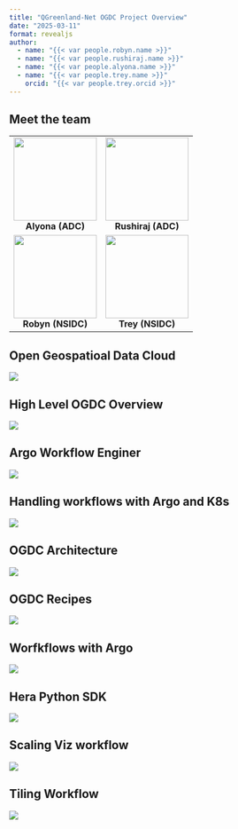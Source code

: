 ```yaml
---
title: "QGreenland-Net OGDC Project Overview"
date: "2025-03-11"
format: revealjs
author:
  - name: "{{< var people.robyn.name >}}"
  - name: "{{< var people.rushiraj.name >}}"
  - name: "{{< var people.alyona.name >}}"
  - name: "{{< var people.trey.name >}}"
    orcid: "{{< var people.trey.orcid >}}"
---
```



## Meet the team

<table>
  <tr>
    <td align="center">
      <img src="../_images/alyona.png" width="150"><br>
      <b>Alyona (ADC)</b>
    </td>
    <td align="center">
      <img src="../_images/rushiraj.png" width="150"><br>
      <b>Rushiraj (ADC)</b>
    </td>
  </tr>
  <tr>
    <td align="center">
      <img src="../_images/robyn.jpeg" width="150"><br>
      <b>Robyn (NSIDC)</b>
    </td>
    <td align="center">
      <img src="../_images/TreyStafford.jpeg" width="150"><br>
      <b>Trey (NSIDC)</b>
    </td>
  </tr>
</table>

## Open Geospatioal Data Cloud

![](../_images/ogdc-chart1.png)

## High Level OGDC Overview

![](../_images/ogdc-2.png)

## Argo Workflow Enginer

![](../_images/ogdc-3.png)

## Handling workflows with Argo and K8s

![](../_images/ogdc-4.png)

## OGDC Architecture

![](../_images/ogdc-5.png)

## OGDC Recipes

![](../_images/ogdc-6.png)

## Worfkflows with Argo

![](../_images/ogdc-7.png)

## Hera Python SDK

![](../_images/ogdc-8.png)

## Scaling Viz workflow

![](../_images/ogdc-9.png)

## Tiling Workflow

![](../_images/ogdc-10.png)
